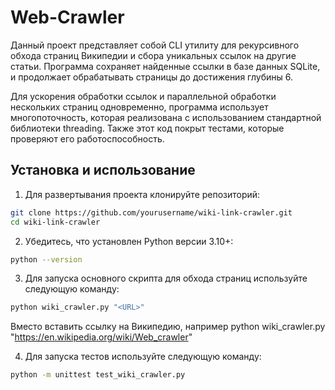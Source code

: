 # Web-Crawler

Данный проект представляет собой CLI утилиту для рекурсивного обхода страниц Википедии и сбора уникальных ссылок на другие статьи. Программа сохраняет найденные ссылки в базе данных SQLite, и продолжает обрабатывать страницы до достижения глубины 6.

Для ускорения обработки ссылок и параллельной обработки нескольких страниц одновременно, программа использует многопоточность, которая реализована с использованием стандартной библиотеки threading. Также этот код покрыт тестами, которые проверяют его работоспособность.

## Установка и использование
1. Для развертывания проекта клонируйте репозиторий:
```bash
git clone https://github.com/yourusername/wiki-link-crawler.git
cd wiki-link-crawler
```
2. Убедитесь, что установлен Python версии 3.10+:
```bash
python --version
```
3. Для запуска основного скрипта для обхода страниц используйте следующую команду:
```bash
python wiki_crawler.py "<URL>"
```
Вместо <URL> вставить ссылку на Википедию, например python wiki_crawler.py "https://en.wikipedia.org/wiki/Web_crawler"

4. Для запуска тестов используйте следующую команду:
```bash
python -m unittest test_wiki_crawler.py
```
